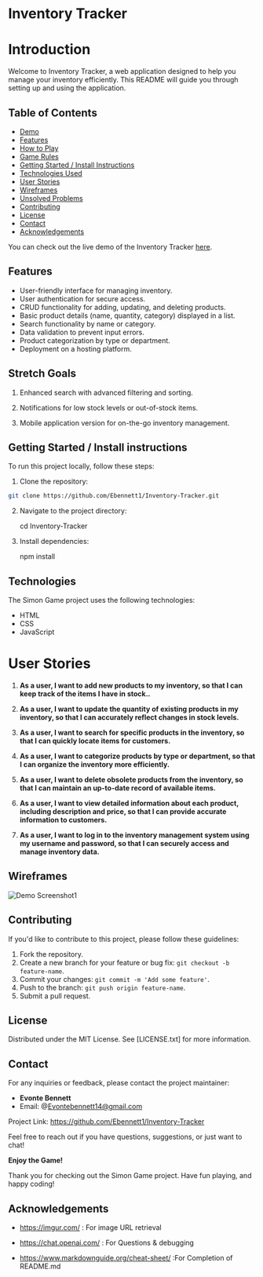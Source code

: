 # Inventory Tracker
# Introduction

Welcome to Inventory Tracker, a web application designed to help you manage your inventory efficiently. This README will guide you through setting up and using the application.

## Table of Contents

- [Demo](#demo)
- [Features](#features)
- [How to Play](#how-to-play)
- [Game Rules](#game-rules)
- [Getting Started / Install Instructions](#getting-started--install-instructions)
- [Technologies Used](#technologies-used)
- [User Stories](#user-stories)
- [Wireframes](#wireframes)
- [Unsolved Problems](#unsolved-problems)
- [Contributing](#contributing)
- [License](#license)
- [Contact](#contact)
- [Acknowledgements](#acknowledgements)



You can check out the live demo of the Inventory Tracker [here]().

## Features

- User-friendly interface for managing inventory.
- User authentication for secure access.
- CRUD functionality for adding, updating, and deleting products.
- Basic product details (name, quantity, category) displayed in a list.
- Search functionality by name or category.
- Data validation to prevent input errors.
- Product categorization by type or department.
- Deployment on a hosting platform.

## Stretch Goals

1. Enhanced search with advanced filtering and sorting.

2. Notifications for low stock levels or out-of-stock items.

3. Mobile application version for on-the-go inventory management.


## Getting Started / Install instructions

To run this project locally, follow these steps:

1. Clone the repository:

```bash
git clone https://github.com/Ebennett1/Inventory-Tracker.git

```

2. Navigate to the project directory:

      cd Inventory-Tracker

3. Install dependencies:

      npm install




## Technologies

The Simon Game project uses the following technologies:

- HTML
- CSS
- JavaScript

# User Stories

1. **As a user, I want to add new products to my inventory, so that I can keep track of the items I have in stock..**
   

2. **As a user, I want to update the quantity of existing products in my inventory, so that I can accurately reflect changes in stock levels.**
   

3. **As a user, I want to search for specific products in the inventory, so that I can quickly locate items for customers.**
  

4. **As a user, I want to categorize products by type or department, so that I can organize the inventory more efficiently.**


5. **As a user, I want to delete obsolete products from the inventory, so that I can maintain an up-to-date record of available items.** 


6. **As a user, I want to view detailed information about each product, including description and price, so that I can provide accurate information to customers.**


7. **As a user, I want to log in to the inventory management system using my username and password, so that I can securely access and manage inventory data.**

  

## Wireframes


![Demo Screenshot1]()





## Contributing

If you'd like to contribute to this project, please follow these guidelines:

1. Fork the repository.
2. Create a new branch for your feature or bug fix: `git checkout -b feature-name`.
3. Commit your changes: `git commit -m 'Add some feature'`.
4. Push to the branch: `git push origin feature-name`.
5. Submit a pull request.


## License

Distributed under the MIT License. See [LICENSE.txt] for more information.



## Contact

For any inquiries or feedback, please contact the project maintainer:

- **Evonte Bennett**
- Email: @Evontebennett14@gmail.com

Project Link: https://github.com/Ebennett1/Inventory-Tracker

Feel free to reach out if you have questions, suggestions, or just want to chat!

**Enjoy the Game!**

Thank you for checking out the Simon Game project. Have fun playing, and happy coding!


## Acknowledgements

- https://imgur.com/ : For image URL retrieval

- https://chat.openai.com/ : For Questions & debugging

- https://www.markdownguide.org/cheat-sheet/ :For Completion of README.md